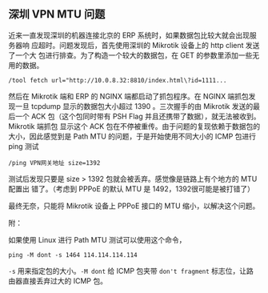 ## 深圳 VPN MTU 问题

近来一直发现深圳的机器连接北京的 ERP 系统时，如果数据包比较大就会出现服务器响
应超时。问题发现后，首先使用深圳的 Mikrotik 设备上的 http client 发送了一个大
包进行排查。为了构造一个较大的数据包，在 GET 的参数里添加一些无用的数据。

```
/tool fetch url="http://10.0.8.32:8810/index.html\?id=1111...
```

然后在 Mikrotik 端和 ERP 的 NGINX 端都启动了抓包程序。在 NGINX 端抓包发现一旦
tcpdump 显示的数据包大小超过 1390 。三次握手的由 Mikrotik 发送的最后一个 ACK
包（这个包同时带有 PSH Flag 并且还携带了数据），就无法被收到。Mikrotik 端抓包
显示这个 ACK 包在不停被重传。由于问题的复现依赖于数据包的大小，因此感觉到是
Path MTU 的问题，于是开始使用不同大小的 ICMP 包进行 ping 测试

```
/ping VPN网关地址 size=1392
```

测试后发现只要是 size > 1392 包就会被丢弃。感觉像是链路上有个地方的 MTU 配置出
错了。（考虑到 PPPoE 的默认 MTU 是 1492，1392很可能是被打错了）

最终无奈，只能将 Mikrotik 设备上 PPPoE 接口的 MTU 缩小，以解决这个问题。


附：

如果使用 Linux 进行 Path MTU 测试可以使用这个命令，

```
ping -M dont -s 1464 114.114.114.114
```

`-s` 用来指定包的大小。`-M dont` 给 ICMP 包夹带 `don't fragment` 标志位，让路
由器直接丢弃过大的 ICMP 包。
